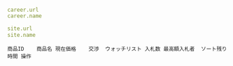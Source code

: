 ###### 


``` /_data/index/career.yml
career.url
career.name


```

```_config.yml
site.url
site.name

```

```
商品ID	商品名	現在価格	交渉	ウォッチリスト	入札数	最高額入札者	ソート残り時間	操作
```


